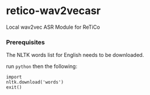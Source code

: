 # retico-wav2vecasr
Local wav2vec ASR Module for ReTiCo


### Prerequisites

The NLTK words list for English needs to be downloaded. 

run `python` then the following:
```
import
nltk.download('words')
exit()
```